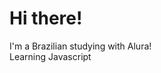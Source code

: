 # Hi there!

I'm a Brazilian studying with Alura!                                                                              
Learning Javascript
